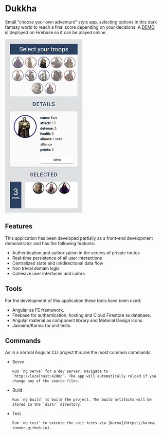 # Dukkha

Small "choose your own adventure" style app, selecting options in this dark fantasy world to reach a final score depending on your decisions. A [DEMO](https://dukkha-e7d89.web.app/) is deployed on Firebase so  it can be played online.

![dukkha](src/assets/imgs/dukkha.png)

## Features

This application has been developed partially as a front-end development demonstrator and has the following features:

 - Authentication and authorization in the access of private routes
 - Real-time persistence of all user interactions
 - Centralized state and unidirectional data flow
 - Non trivial domain logic
 - Cohesive user interfaces and colors


## Tools

For the development of this application these tools have been used:

- Angular as FE framework.
- Firebase for authentication, hosting and Cloud Firestore as database.
- Angular material as component library and Material Design icons.
- Jasmine/Karma for unit tests.



## Commands

As in a normal Angular CLI project this are the most common commands:

 - Serve

    ```
    Run `ng serve` for a dev server. Navigate to `http://localhost:4200/`. The app will automatically reload if you change any of the source files.
    ```

- Build
    ```
    Run `ng build` to build the project. The build artifacts will be stored in the `dist/` directory.
    ```

- Test
    ```
    Run `ng test` to execute the unit tests via [Karma](https://karma-runner.github.io).
    ```
